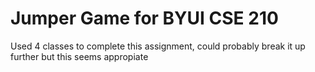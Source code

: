 # Jumper Game for BYUI CSE 210

Used 4 classes to complete this assignment, could probably break it up 
further but this seems appropiate